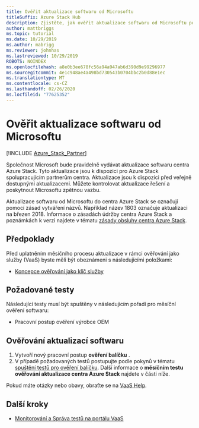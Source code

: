 ```yaml
---
title: Ověřit aktualizace softwaru od Microsoftu
titleSuffix: Azure Stack Hub
description: Zjistěte, jak ověřit aktualizace softwaru od Microsoftu pomocí ověřování centra Azure Stack jako služby.
author: mattbriggs
ms.topic: tutorial
ms.date: 10/29/2019
ms.author: mabrigg
ms.reviewer: johnhas
ms.lastreviewed: 10/29/2019
ROBOTS: NOINDEX
ms.openlocfilehash: a8e0b3ee678fc56a94a947ab6d390d9e99296977
ms.sourcegitcommit: 4e1c948ae4a498bd730543b0704bbc2b0d88e1ec
ms.translationtype: MT
ms.contentlocale: cs-CZ
ms.lasthandoff: 02/26/2020
ms.locfileid: "77625352"
---
```

# <a name="validate-software-updates-from-microsoft"></a>Ověřit aktualizace softwaru od Microsoftu

[!INCLUDE [Azure_Stack_Partner](./includes/azure-stack-partner-appliesto.md)]

Společnost Microsoft bude pravidelně vydávat aktualizace softwaru centra Azure Stack. Tyto aktualizace jsou k dispozici pro Azure Stack spolupracujícím partnerům centra. Aktualizace jsou k dispozici před veřejně dostupnými aktualizacemi. Můžete kontrolovat aktualizace řešení a poskytnout Microsoftu zpětnou vazbu.

Aktualizace softwaru od Microsoftu do centra Azure Stack se označují pomocí zásad vytváření názvů. Například název 1803 označuje aktualizaci na březen 2018. Informace o zásadách údržby centra Azure Stack a poznámkách k verzi najdete v tématu [zásady obsluhy centra Azure Stack](../operator/azure-stack-servicing-policy.md).

## <a name="prerequisites"></a>Předpoklady

Před uplatněním měsíčního procesu aktualizace v rámci ověřování jako služby (VaaS) byste měli být obeznámeni s následujícími položkami:

- [Koncepce ověřování jako klíč služby](azure-stack-vaas-key-concepts.md)

## <a name="required-tests"></a>Požadované testy

Následující testy musí být spuštěny v následujícím pořadí pro měsíční ověření softwaru:

- Pracovní postup ověření výrobce OEM

## <a name="validating-software-updates"></a>Ověřování aktualizací softwaru

1. Vytvoří nový pracovní postup **ověření balíčku** .
1. V případě požadovaných testů postupujte podle pokynů v tématu [spuštění testů pro ověření balíčku](azure-stack-vaas-validate-oem-package.md#run-package-validation-tests). Další informace o **měsíčním testu ověřování aktualizace centra Azure Stack** najdete v části níže.

Pokud máte otázky nebo obavy, obraťte se na [VaaS Help](mailto:vaashelp@microsoft.com).

## <a name="next-steps"></a>Další kroky

- [Monitorování a Správa testů na portálu VaaS](azure-stack-vaas-monitor-test.md)
